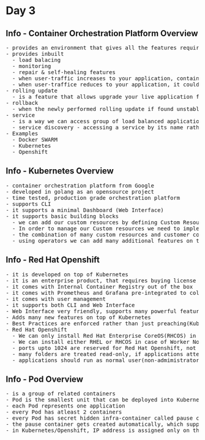 # Day 3

## Info - Container Orchestration Platform Overview
<pre>
- provides an environment that gives all the features required to make our applicaiton highly available
- provides inbuilt
  - load balacing
  - monitoring
  - repair & self-healing features
  - when user-traffic increases to your application, container orchestration platform could scale up additional application instance to respond to multiple users quickly
  - when user-traffice reduces to your application, it could scale down idle application instances reducing cost
- rolling update
  - is a feature that allows upgrade your live application from one version to the other without any downtime
- rollback
  - when the newly performed rolling update if found unstable, if required it is possible to roll-back to previous stable version of your application without any down time
- service
  - is a way we can access group of load balanced application instances with a common name
  - service discovery - accessing a service by its name rather than IP address
- Examples
  - Docker SWARM
  - Kubernetes
  - Openshift
</pre>

## Info - Kubernetes Overview
<pre>
- container orchestration platform from Google
- developed in golang as an opensource project
- time tested, production grade orchestration platform
- supports CLI 
- it supports a minimal Dashboard (Web Interface)
- it supports basic building blocks
  - we can add our custom resources by defining Custom Resource Definitions (YAML with some schema)
  - In order to manage our Custom resources we need to implement Custom Controllers
  - the combination of many custom resources and customer controller is called Operator
  - using operators we can add many additional features on top of kubernetes
</pre>

## Info - Red Hat Openshift
<pre>
- it is developed on top of Kubernetes
- it is an enterprise product, that requires buying license from Red Hat
- it comes with Internal Container Registry out of the box
- it comes with Prometheus and Grafana pre-integrated to collect performance metrics and plot them into useful graphs
- it comes with user management
- it supports both CLI and Web Interface
- Web Interface very friendly, supports many powerful features that are not readily available in Kubernetes
- Adds many new features on top of Kubernetes
- Best Practices are enforced rather than just preaching(Kubernetes)
- Red Hat Openshift
  - We can only install Red Hat Enterprise CoreOS(RHCOS) in Master Nodes
  - We can install either RHEL or RHCOS in case of Worker Nodes, RHCOS is better choice though RHEL will work
  - ports upto 1024 are reserved for Red Hat Openshift, not available for user applications
  - many folders are treated read-only, if applications attempt to modify them, those applications will not run due to permission issue
  - applications should run as normal user(non-admimistrator), if they attempt things as admin, they won't be allowed to run
</pre>

## Info - Pod Overview
<pre>
- is a group of related containers
- Pod is the smallest unit that can be deployed into Kubernetes/Openshift 
- each Pod represents one application
- every Pod has atleast 2 containers
- every Pod has secret hidden infra-container called pause container
- the pause container gets created automatically, which supports networking i.e IP address, network stack, etc.,
- in Kubernetes/Openshift, IP address is assigned only on the Pod level, not on the container level
</pre>
